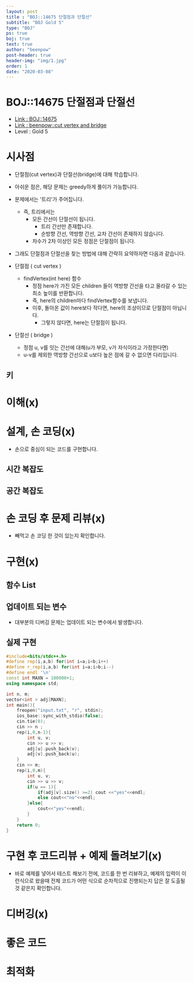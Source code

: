 ```yaml
---
layout: post
title : "BOJ::14675 단절점과 단절선"
subtitle: "BOJ Gold 5"
type: "BOJ"
ps: true
boj: true
text: true
author: "beenpow"
post-header: true
header-img: "img/1.jpg"
order: 1
date: "2020-03-08"
---
```



# BOJ::14675 단절점과 단절선
- [Link : BOJ::14675](https://www.acmicpc.net/problem/14675)
- [Link : beenpow::cut vertex and bridge](https://beenpow.github.io/jongman/2020/01/01/Jongman-ch28-7/)
- Level : Gold 5

# 시사점
- 단절점(cut vertex)과 단절선(bridge)에 대해 학습합니다.
- 아쉬운 점은, 해당 문제는 greedy하게 풀이가 가능합니다.
- 문제에서는 '트리'가 주어집니다.
  - 즉, 트리에서는
    - 모든 간선이 단절선이 됩니다.
      - 트리 간선만 존재합니다.
      - 순방향 간선, 역방향 간선, 교차 간선이 존재하지 않습니다.
    - 차수가 2차 이상인 모든 정점은 단절점이 됩니다.

- 그래도 단절점과 단절선을 찾는 방법에 대해 간략히 요약하자면 다음과 같습니다.
- 단절점 ( cut vertex )
  - findVertex(int here) 함수
    - 정점 here가 가진 모든 children 들이 역방향 간선을 타고 올라갈 수 있는 최소 높이를 반환합니다.
    - 즉, here의 children마다 findVertex함수를 보냅니다.
    - 이후, 돌아온 값이 here보다 작다면, here의 조상이므로 단절점이 아닙니다.
      - 그렇지 않다면, here는 단절점이 됩니다.

- 단절선 ( bridge )
  - 정점 u, v를 잇는 간선에 대해(u가 부모, v가 자식이라고 가정한다면)
  - u-v를 제외한 역방향 간선으로 u보다 높은 점에 갈 수 없으면 다리입니다.

## 키

# 이해(x)

# 설계, 손 코딩(x)
- 손으로 중심이 되는 코드를 구현합니다.

## 시간 복잡도

## 공간 복잡도

# 손 코딩 후 문제 리뷰(x)
- 빼먹고 손 코딩 한 것이 있는지 확인합니다.

# 구현(x)

## 함수 List 

## 업데이트 되는 변수
- 대부분의 디버깅 문제는 업데이트 되는 변수에서 발생합니다.

## 실제 구현 

```cpp
#include<bits/stdc++.h>
#define rep(i,a,b) for(int i=a;i<b;i++)
#define r_rep(i,a,b) for(int i=a;i>b;i--)
#define endl '\n'
const int MAXN = 100000+1;
using namespace std;

int n, m;
vector<int > adj[MAXN];
int main(){
    freopen("input.txt", "r", stdin);
    ios_base::sync_with_stdio(false);
    cin.tie(0);
    cin >> n ;
    rep(i,0,n-1){
        int u, v;
        cin >> u >> v;
        adj[u].push_back(v);
        adj[v].push_back(u);
    }
    cin >> m;
    rep(i,0,m){
        int u, v;
        cin >> u >> v;
        if(u == 1){
            if(adj[v].size() >=2) cout <<"yes"<<endl;
            else cout<<"no"<<endl;
        }else{
            cout<<"yes"<<endl;
        }
    }
    return 0;
}
```

# 구현 후 코드리뷰 + 예제 돌려보기(x)
- 바로 예제를 넣어서 테스트 해보기 전에, 코드를 한 번 리뷰하고, 예제의 입력이 이런식으로 왔을때
  전체 코드가 어떤 식으로 순차적으로 진행되는지 답은 잘 도출될 것 같은지 확인합니다.

# 디버깅(x)

# 좋은 코드

# 최적화
